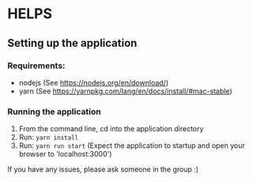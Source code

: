 # HELPS
## Setting up the application
### Requirements:
- nodejs (See https://nodejs.org/en/download/)
- yarn (See https://yarnpkg.com/lang/en/docs/install/#mac-stable)


### Running the application
1. From the command line, cd into the application directory 
2. Run: `yarn install`
3. Run: `yarn run start` (Expect the application to startup and open your browser to 'localhost:3000')

If you have any issues, please ask someone in the group :)